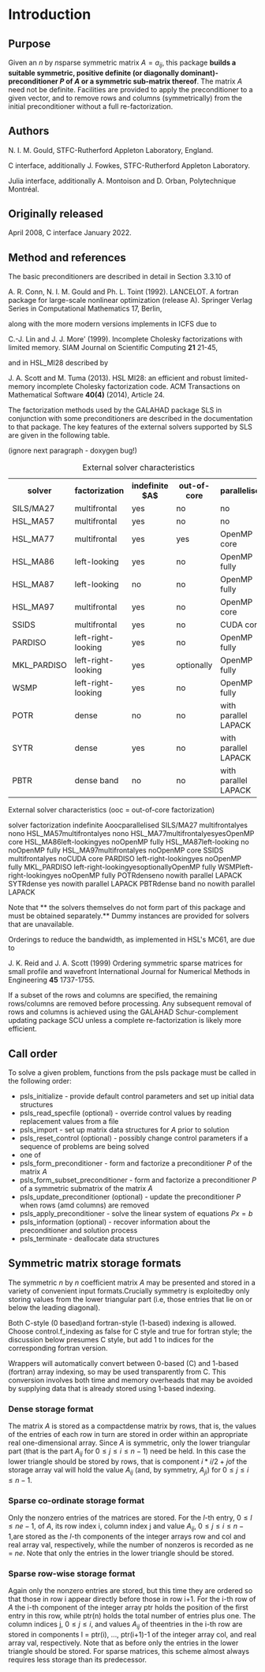 # Introduction

## Purpose

Given an $n$ by $n$sparse symmetric matrix $A =a_{ij}$,
this package **builds a suitable symmetric, positive definite (or
diagonally dominant)-preconditioner $P$ of $A$ or a symmetric
sub-matrix thereof**. The matrix $A$ need not be definite. Facilities
are provided to apply the preconditioner to a given vector, and to
remove rows and columns (symmetrically) from the initial
preconditioner without a full re-factorization.

## Authors

N. I. M. Gould, STFC-Rutherford Appleton Laboratory, England.

C interface, additionally J. Fowkes, STFC-Rutherford Appleton Laboratory.

Julia interface, additionally A. Montoison and D. Orban, Polytechnique Montréal.

## Originally released

April 2008, C interface January 2022.

## Method and references

The basic preconditioners are described in detail in Section 3.3.10 of

A. R. Conn, N. I. M. Gould and Ph. L. Toint (1992).
LANCELOT. A fortran package for large-scale nonlinear optimization
(release A). Springer Verlag Series in Computational Mathematics 17,
Berlin,

along with the more modern versions implements in ICFS due to

C.-J. Lin and J. J. More' (1999).
Incomplete Cholesky factorizations with limited memory.
SIAM Journal on Scientific Computing **21** 21-45,

and in HSL_MI28 described by

J. A. Scott and M. Tuma (2013). HSL MI28: an efficient and robust
limited-memory incomplete Cholesky factorization code.
ACM Transactions on Mathematical Software **40(4)** (2014), Article 24.

The factorization methods used by the GALAHAD package SLS in conjunction
with some preconditioners are described in the documentation to that
package. The key features of the external solvers supported by SLS are
given in the following table.

(ignore next paragraph - doxygen bug!)

<table>
<caption>External solver characteristics</caption>
<tr><th> solver <th> factorization <th> indefinite $A$
<th> out-of-core <th> parallelised
<tr><td> SILS/MA27 <td> multifrontal <td> yes <td> no <td> no
<tr><td> HSL_MA57 <td> multifrontal <td> yes <td> no <td> no
<tr><td> HSL_MA77 <td> multifrontal <td> yes <td> yes <td> OpenMP core
<tr><td> HSL_MA86 <td> left-looking <td> yes <td> no <td> OpenMP fully
<tr><td> HSL_MA87 <td> left-looking <td> no <td> no <td> OpenMP fully
<tr><td> HSL_MA97 <td> multifrontal <td> yes <td> no <td> OpenMP core
<tr><td> SSIDS <td> multifrontal <td> yes <td> no <td> CUDA core
<tr><td> PARDISO <td> left-right-looking <td> yes <td> no <td> OpenMP fully
<tr><td> MKL_PARDISO <td> left-right-looking <td> yes <td> optionally
 <td> OpenMP fully
<tr><td> WSMP <td> left-right-looking <td> yes <td> no <td> OpenMP fully
<tr><td> POTR <td> dense <td> no <td> no <td> with parallel LAPACK
<tr><td> SYTR <td> dense <td> yes <td> no <td> with parallel LAPACK
<tr><td> PBTR <td> dense band <td> no <td> no <td> with parallel LAPACK
</table>

External solver characteristics (ooc = out-of-core factorization)

 solver factorization indefinite Aoocparallelised
 SILS/MA27 multifrontalyes nono
 HSL_MA57multifrontalyes nono
 HSL_MA77multifrontalyesyesOpenMP core
 HSL_MA86left-lookingyes noOpenMP fully
 HSL_MA87left-looking no noOpenMP fully
 HSL_MA97multifrontalyes noOpenMP core
 SSIDS multifrontalyes noCUDA core
 PARDISO left-right-lookingyes noOpenMP fully
 MKL_PARDISO left-right-lookingyesoptionallyOpenMP fully
 WSMPleft-right-lookingyes noOpenMP fully
 POTRdenseno nowith parallel LAPACK
 SYTRdense yes nowith parallel LAPACK
 PBTRdense band no nowith parallel LAPACK

Note that ** the solvers themselves do not form part of this package and
must be obtained separately.**
Dummy instances are provided for solvers that are unavailable.

Orderings to reduce the bandwidth, as implemented in HSL's MC61, are due to

J. K. Reid and J. A. Scott (1999)
Ordering symmetric sparse matrices for small profile and wavefront
International Journal for Numerical Methods in Engineering
**45** 1737-1755.

If a subset of the rows and columns are specified, the remaining rows/columns
are removed before processing. Any subsequent removal of rows and columns
is achieved using the GALAHAD Schur-complement updating package SCU
unless a complete re-factorization is likely more efficient.

## Call order

To solve a given problem, functions from the psls package must be called
in the following order:

- psls\_initialize - provide default control parameters and
set up initial data structures
- psls\_read\_specfile (optional) - override control values
by reading replacement values from a file
- psls\_import - set up matrix data structures for $A$
prior to solution
- psls\_reset\_control (optional) - possibly change control
parameters if a sequence of problems are being solved
- one of
- psls_form_preconditioner - form and factorize a
preconditioner $P$ of the matrix $A$
- psls_form_subset_preconditioner - form and factorize a
preconditioner $P$ of a symmetric submatrix of the matrix $A$
- psls_update_preconditioner (optional) - update the
 preconditioner $P$ when rows (amd columns) are removed
- psls_apply_preconditioner - solve the linear system of
equations $Px=b$
- psls\_information (optional) - recover information about
the preconditioner and solution process
- psls\_terminate - deallocate data structures

 ##  Symmetric matrix storage formats

The symmetric $n$ by $n$ coefficient matrix $A$ may be presented
and stored in a variety of convenient input formats.Crucially symmetry
is exploitedby only storing values from the lower triangular part
(i.e, those entries that lie on or below the leading diagonal).

Both C-style (0 based)and fortran-style (1-based) indexing is allowed.
Choose control.f_indexing as false for C style and true for
fortran style; the discussion below presumes C style, but add 1 to
indices for the corresponding fortran version.

Wrappers will automatically convert between 0-based (C) and 1-based
(fortran) array indexing, so may be used transparently from C. This
conversion involves both time and memory overheads that may be avoided
by supplying data that is already stored using 1-based indexing.

### Dense storage format

The matrix $A$ is stored as a compactdense matrix by rows, that is,
the values of the entries of each row in turn are
stored in order within an appropriate real one-dimensional array.
Since $A$ is symmetric, only the lower triangular part (that is the part
$A_{ij}$ for $0 \leq j \leq i \leq n-1$) need be held.
In this case the lower triangle should be stored by rows, that is
component $i \ast i / 2 + j$of the storage array val
will hold the value $A_{ij}$ (and, by symmetry, $A_{ji}$)
for $0 \leq j \leq i \leq n-1$.

###  Sparse co-ordinate storage format

Only the nonzero entries of the matrices are stored.
For the $l$-th entry, $0 \leq l \leq ne-1$, of $A$,
its row index i, column index j
and value $A_{ij}$, $0 \leq j \leq i \leq n-1$,are stored as
the $l$-th components of the integer arrays row and
col and real array val, respectively, while the number of nonzeros
is recorded as ne = $ne$.
Note that only the entries in the lower triangle should be stored.

###  Sparse row-wise storage format

Again only the nonzero entries are stored, but this time
they are ordered so that those in row i appear directly before those
in row i+1. For the i-th row of $A$ the i-th component of the
integer array ptr holds the position of the first entry in this row,
while ptr(n) holds the total number of entries plus one.
The column indices j, $0 \leq j \leq i$, and values
$A_{ij}$ of theentries in the i-th row are stored in components
l = ptr(i), $\ldots$, ptr(i+1)-1 of the
integer array col, and real array val, respectively.
Note that as before only the entries in the lower triangle should be stored.
For sparse matrices, this scheme almost always requires less storage than
its predecessor.
